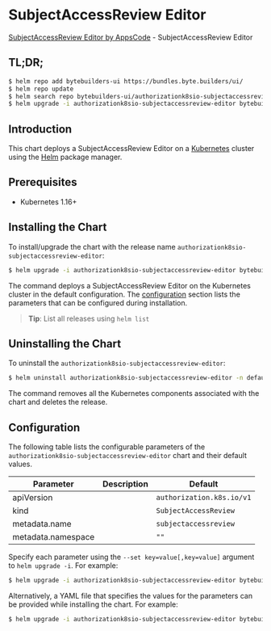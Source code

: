 # SubjectAccessReview Editor

[SubjectAccessReview Editor by AppsCode](https://byte.builders) - SubjectAccessReview Editor

## TL;DR;

```bash
$ helm repo add bytebuilders-ui https://bundles.byte.builders/ui/
$ helm repo update
$ helm search repo bytebuilders-ui/authorizationk8sio-subjectaccessreview-editor --version=v0.4.18
$ helm upgrade -i authorizationk8sio-subjectaccessreview-editor bytebuilders-ui/authorizationk8sio-subjectaccessreview-editor -n default --create-namespace --version=v0.4.18
```

## Introduction

This chart deploys a SubjectAccessReview Editor on a [Kubernetes](http://kubernetes.io) cluster using the [Helm](https://helm.sh) package manager.

## Prerequisites

- Kubernetes 1.16+

## Installing the Chart

To install/upgrade the chart with the release name `authorizationk8sio-subjectaccessreview-editor`:

```bash
$ helm upgrade -i authorizationk8sio-subjectaccessreview-editor bytebuilders-ui/authorizationk8sio-subjectaccessreview-editor -n default --create-namespace --version=v0.4.18
```

The command deploys a SubjectAccessReview Editor on the Kubernetes cluster in the default configuration. The [configuration](#configuration) section lists the parameters that can be configured during installation.

> **Tip**: List all releases using `helm list`

## Uninstalling the Chart

To uninstall the `authorizationk8sio-subjectaccessreview-editor`:

```bash
$ helm uninstall authorizationk8sio-subjectaccessreview-editor -n default
```

The command removes all the Kubernetes components associated with the chart and deletes the release.

## Configuration

The following table lists the configurable parameters of the `authorizationk8sio-subjectaccessreview-editor` chart and their default values.

|     Parameter      | Description |               Default                |
|--------------------|-------------|--------------------------------------|
| apiVersion         |             | <code>authorization.k8s.io/v1</code> |
| kind               |             | <code>SubjectAccessReview</code>     |
| metadata.name      |             | <code>subjectaccessreview</code>     |
| metadata.namespace |             | <code>""</code>                      |


Specify each parameter using the `--set key=value[,key=value]` argument to `helm upgrade -i`. For example:

```bash
$ helm upgrade -i authorizationk8sio-subjectaccessreview-editor bytebuilders-ui/authorizationk8sio-subjectaccessreview-editor -n default --create-namespace --version=v0.4.18 --set apiVersion=authorization.k8s.io/v1
```

Alternatively, a YAML file that specifies the values for the parameters can be provided while
installing the chart. For example:

```bash
$ helm upgrade -i authorizationk8sio-subjectaccessreview-editor bytebuilders-ui/authorizationk8sio-subjectaccessreview-editor -n default --create-namespace --version=v0.4.18 --values values.yaml
```
